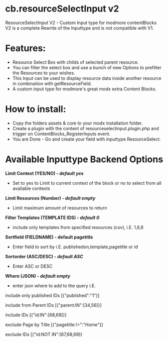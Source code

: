 cb.resourceSelectInput v2
=========================

ResourceSelectInput V2 - Custom Input type for modmore contentBlocks
V2 is a complete Rewrite of the Inputtype and is not compatible with V1.

Features:
=========
- Resource Select Box with childs of selected parent resource. 
- You can filter the select box and use a bunch of new Options to prefilter the Resources to your wishes. 
- This Input can be used to display resource data inside another resource in combination with getResourceField.
- A custom input type for modmore's great modx extra Content Blocks.

How to install:
===============
- Copy the folders assets & core to your modx installation folder.
- Create a plugin with the content of resourceselectinput.plugin.php and trigger on ContentBlocks_RegisterInputs event.
- You are Done - Go and create your field with inputtype ResourceSelect.


Available Inputtype Backend Options
===================================

**Limit Context (YES/NO) - *default yes***

- Set to yes to Limit to current context of the block or no to select from all available contexts


**Limit Resources (Number) - *default empty***

- Limit maximum amount of resources to return


**Filter Templates (TEMPLATE IDS) - *default 0***

- include only templates from specified resources (csv), i.E. 1,6,8


**Sortfield (FIELDNAME) - **default pagetitle****

- Enter field to sort by i.E. publishedon,template,pagetitle or id


**Sortorder (ASC/DESC) - *default ASC***

- Enter ASC or DESC 


**Where (JSON) - *default empty***

- enter json where to add to the query i.E.

include only published IDs [{"published":"1"}]

include from Parent IDs [{"parent:IN":[34,56]}]

include IDs [{"id:IN":[68,69]}]

exclude Page by Title [{"pagetitle:!=":"Home"}]

exclude IDs [{"id:NOT IN":[67,68,69]}

